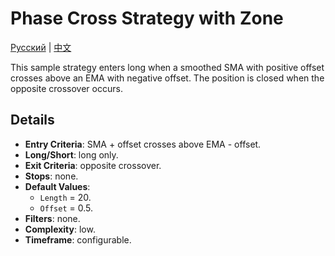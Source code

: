# Phase Cross Strategy with Zone
[Русский](README_ru.md) | [中文](README_cn.md)

This sample strategy enters long when a smoothed SMA with positive offset crosses above an EMA with negative offset. The position is closed when the opposite crossover occurs.

## Details

- **Entry Criteria**: SMA + offset crosses above EMA - offset.
- **Long/Short**: long only.
- **Exit Criteria**: opposite crossover.
- **Stops**: none.
- **Default Values**:
  - `Length` = 20.
  - `Offset` = 0.5.
- **Filters**: none.
- **Complexity**: low.
- **Timeframe**: configurable.

